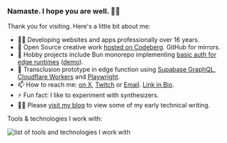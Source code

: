 ### Namaste. I hope you are well. 🙏🏼

Thank you for visiting. Here's a little bit about me:

- 🧑‍🚀 Developing websites and apps professionally over 16 years.
- 🙌 Open Source creative work [hosted on Codeberg](https://codeberg.org/vhs/). GitHub for mirrors.
- 🔭 Hobby projects include Bun monorepo implementing [basic auth for edge runtimes](codeberg.org/vhs/private-landing) ([demo](https://private-landing.vhsdev.workers.dev/)).
- 🌱 Transclusion prototype in edge function using [Supabase GraphQL](https://vhs.codeberg.page/post/activate-use-supabase-graphql/), [Cloudflare Workers](https://workers.cloudflare.com/) and [Playwright](https://playwright.dev/).
- 📫 How to reach me: [on X](https://twitter.com/vhsdev), [Twitch](https://www.twitch.tv/vhscom) or [Email](mailto:vhsdev@tutanota.com). [Link in Bio](https://beacons.ai/vhscom).
- ⚡ Fun fact: I like to experiment with synthesizers.
- 🧑‍💻 Please [visit my blog](https://vhs.codeberg.page/) to view some of my early technical writing.

Tools & technologies I work with:

![list of tools and technologies I work with](https://skillicons.dev/icons?perline=11&i=aws,gcp,cloudflare,supabase,kubernetes,docker,linux,bash,ts,svelte,html,tailwind,sass,css,js,nodejs,vscode,vite,git,postgres,redis,mongodb,graphql,figma,sketchup,grafana,gradle,tauri")

<!--
**vhscom/vhscom** is a ✨ _special_ ✨ repository because its `README.md` (this file) appears on your GitHub profile.

Here are some ideas to get you started:

- 🔭 I’m currently working on ...
- 🌱 I’m currently learning ...
- 👯 I’m looking to collaborate on ...
- 🤔 I’m looking for help with ...
- 💬 Ask me about ...
- 📫 How to reach me: ...
- 😄 Pronouns: ...
- ⚡ Fun fact: ...
-->
